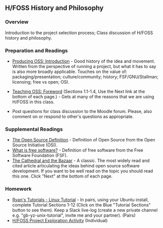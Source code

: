 ## H/FOSS History and Philosophy

### Overview

Introduction to the project selection process; Class discussion of H/FOSS history and philosophy.

### Preparation and Readings

- [Producing OSS: Introduction](https://producingoss.com/en/introduction.html) - Good history of the idea and movement. Written from the perspective of running a project, but what it has to say is also more broadly applicable. Touches on the value of: packaging/presentation; culture/community; history; FSF/GNU/Stallman; licensing; free vs open; OSI.
- [Teaching OSS: Foreword](https://quaid.fedorapeople.org/TOS/Practical_Open_Source_Software_Exploration/html/ch-Foreword.html) (Sections 1.1-1.4, Use the Next link at the bottom of each page.) - Gets at many of the reasons that we are using H/FOSS in this class.

- Post questions for class discussion to the Moodle forum. Please, also comment on or respond to other's questions as appropriate.

### Supplemental Readings

- [The Open Source Definition](https://opensource.org/osd) - Definition of Open Source from the Open Source Initiative (OSI).
- [What is free software?](https://www.gnu.org/philosophy/free-sw.html) - Definition of free software from the Free Software Foundation (FSF).
- [The Cathedral and the Bazaar](http://www.catb.org/~esr/writings/cathedral-bazaar/cathedral-bazaar/index.html) -  A classic. The most widely read and cited article articulating the ideas behind open source software development. If you want to be well read on the topic you should read this one. Click "Next" at the bottom of each page.

<!--
Need at least a disclaimer related to current controversies.  Otherwise omit.
https://en.wikipedia.org/wiki/Richard_Stallman#Resignation_from_MIT_and_FSF

[Free Software and the Four Freedoms](http://audio-video.gnu.org/video/short--undated--rms--free-software-four-freedoms.ogv) - Watch Richard Stallman, the founder of the free software movement talk about software freedom (8 minutes).
[Why Open Source misses the point of Free Software](https://www.gnu.org/philosophy/open-source-misses-the-point.html) - Commentary by Richard Stallman.
A collection of [Video Recordings of speeches given by Richard Stallman](http://audio-video.gnu.org/video/) on topics related to software freedom.
-->

### Homework

- [Ryan's Tutorials - Linux Tutorial](https://ryanstutorials.net/linuxtutorial/) - In pairs, using your Ubuntu install, complete Tutorial Sections 1-12 (Click on the Blue "Tutorial Sections" button to see them). Keep a Slack live-log (create a new private channel e.g. "gb-yz-unix-tutorial", invite me and your partner). (Pairs)
- [H/FOSS Project Exploration Activity](02-ProjExplore.md) (Individual)
